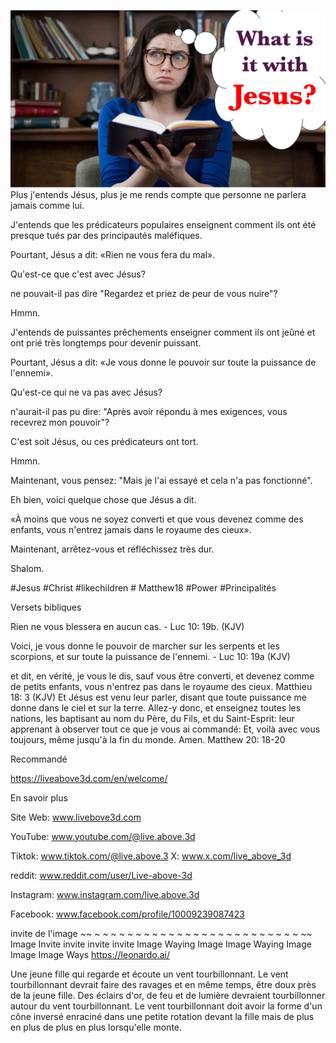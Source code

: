 ![Video cover image](../cover.jpeg)
Plus j'entends Jésus, plus je me rends compte que personne ne parlera jamais comme lui.

J'entends que les prédicateurs populaires enseignent comment ils ont été presque tués par des principautés maléfiques.

Pourtant, Jésus a dit: «Rien ne vous fera du mal».

Qu'est-ce que c'est avec Jésus?

ne pouvait-il pas dire "Regardez et priez de peur de vous nuire"?

Hmmn.

J'entends de puissantes prêchements enseigner comment ils ont jeûné et ont prié très longtemps pour devenir puissant.

Pourtant, Jésus a dit: «Je vous donne le pouvoir sur toute la puissance de l'ennemi».

Qu'est-ce qui ne va pas avec Jésus?

n'aurait-il pas pu dire: "Après avoir répondu à mes exigences, vous recevrez mon pouvoir"?

C'est soit Jésus, ou ces prédicateurs ont tort.

Hmmn.

Maintenant, vous pensez: "Mais je l'ai essayé et cela n'a pas fonctionné".

Eh bien, voici quelque chose que Jésus a dit.

«À moins que vous ne soyez converti et que vous devenez comme des enfants, vous n'entrez jamais dans le royaume des cieux».

Maintenant, arrêtez-vous et réfléchissez très dur.

Shalom.


#Jesus #Christ #likechildren # Matthew18 #Power #Principalités


Versets bibliques

Rien ne vous blessera en aucun cas. - Luc 10: 19b. (KJV)

Voici, je vous donne le pouvoir de marcher sur les serpents et les scorpions, et sur toute la puissance de l'ennemi. - Luc 10: 19a (KJV)

et dit, en vérité, je vous le dis, sauf vous être converti, et devenez comme de petits enfants, vous n'entrez pas dans le royaume des cieux. Matthieu 18: 3 (KJV)
Et Jésus est venu leur parler, disant que toute puissance me donne dans le ciel et sur la terre. Allez-y donc, et enseignez toutes les nations, les baptisant au nom du Père, du Fils, et du Saint-Esprit: leur apprenant à observer tout ce que je vous ai commandé: Et, voilà avec vous toujours, même jusqu'à la fin du monde. Amen. Matthew 20: 18-20


Recommandé

https://liveabove3d.com/en/welcome/


En savoir plus

Site Web: www.livebove3d.com

YouTube: www.youtube.com/@live.above.3d

Tiktok: www.tiktok.com/@live.above.3 X: www.x.com/live_above_3d

reddit: www.reddit.com/user/Live-above-3d

Instagram: www.instagram.com/live.above.3d

Facebook: www.facebook.com/profile/10009239087423

invite de l'image ~~ ~ ~ ~ ~ ~ ~ ~ ~ ~ ~ ~ ~ ~ ~ ~ ~ ~ ~ ~ ~ ~ ~ ~ ~ ~ ~~ Image Invite invite invite invite Image Waying Image Image Waying Image Image Image Ways https://leonardo.ai/


Une jeune fille qui regarde et écoute un vent tourbillonnant. Le vent tourbillonnant devrait faire des ravages et en même temps, être doux près de la jeune fille. Des éclairs d'or, de feu et de lumière devraient tourbillonner autour du vent tourbillonnant. Le vent tourbillonnant doit avoir la forme d'un cône inversé enraciné dans une petite rotation devant la fille mais de plus en plus de plus en plus lorsqu'elle monte.
